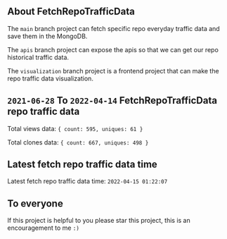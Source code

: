 ## About FetchRepoTrafficData

The `main` branch project can fetch specific repo everyday traffic data and save them in the MongoDB.

The `apis` branch project can expose the apis so that we can get our repo historical traffic data.

The `visualization` branch project is a frontend project that can make the repo traffic data visualization.

## `2021-06-28` To `2022-04-14` FetchRepoTrafficData repo traffic data

Total views data: `{ count: 595, uniques: 61 }`

Total clones data: `{ count: 667, uniques: 498 }`

## Latest fetch repo traffic data time

Latest fetch repo traffic data time: `2022-04-15 01:22:07`

## To everyone

If this project is helpful to you please star this project, this is an encouragement to me `:)`



